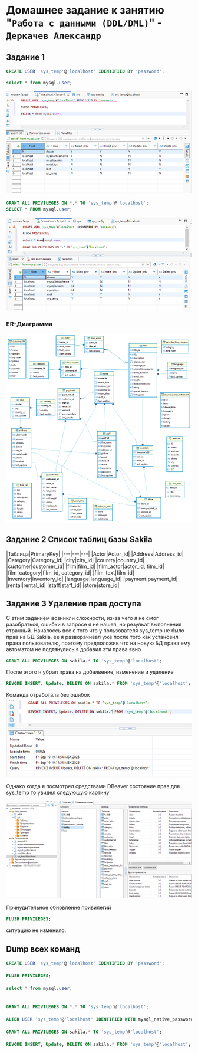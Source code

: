 # Домашнее задание к занятию "`Работа с данными (DDL/DML)`" - `Деркачев Александр`


## Задание 1
```SQL
CREATE USER 'sys_temp'@'localhost' IDENTIFIED BY 'password';
```
```SQL
select * from mysql.user;
```
   ![Список пользователей MySQL](/img/user_list.png)

```SQL
GRANT ALL PRIVILEGES ON *.* TO 'sys_temp'@'localhost';
SELECT * FROM mysql.user;
```
   ![Список пользователей MySQL](/img/user_list_2.png)


### ER-Диаграмма
   ![ER-диаграмма базы Sakil](/img/sakila.png)
   
## Задание 2 Список таблиц базы Sakila

|Таблица|PrimaryKey|
|---|---|---|
|Actor|Actor_id|
|Address|Address_id|
|Category|Category_id|
|city|city_id|
|country|country_id|
|customer|customer_id|
|film|film_id|
|film_actor|actor_id, film_id|
|film_category|film_id, category_id|
|film_text|film_id|
|inventory|inventory_id|
|language|language_id|
|payment|payment_id|
|rental|rental_id|
|staff|staff_id|
|store|store_id|

## Задание 3 Удаление прав доступа

С этим заданием возникли сложности, из-за чего я не смог разобраться, ошибки в запросе я не нашел, но резульат выполнения странный. 
Началоссь все с того что у пользователя sys_temp не было прав на БД Sakila, ее я разворачивал уже после того как установил права пользователю, поэтому предположив что на новую БД права ему автоматом не подтянулись я добавил эти права явно

```SQL
GRANT ALL PRIVILEGES ON sakila.* TO 'sys_temp'@'localhost';
```
После этого я убрал права на добалвение, изменение и удаление

```SQL
REVOKE INSERT, Update, DELETE ON sakila.* FROM 'sys_temp'@'localhost';
```
Команда отработала без ошибок
 ![Результат выполнения команды](/img/revoke_1.png)

 Однако когда я посмотрел средствами DBeaver состояние прав для sys_temp то увидел следующую картину

 ![Результат выполнения команды](/img/revoke_2.png)

 Принудительное обновление привилегий 
 ```SQL
 FLUSH PRIVILEGES;
 ```
 ситуацию не изменило. 

## Dump всех команд
```SQL
CREATE USER 'sys_temp'@'localhost' IDENTIFIED BY 'password';

FLUSH PRIVILEGES;

select * from mysql.user;


GRANT ALL PRIVILEGES ON *.* TO 'sys_temp'@'localhost';

ALTER USER 'sys_temp'@'localhost' IDENTIFIED WITH mysql_native_password BY 'password';

GRANT ALL PRIVILEGES ON sakila.* TO 'sys_temp'@'localhost';

REVOKE INSERT, Update, DELETE ON sakila.* FROM 'sys_temp'@'localhost';
```
